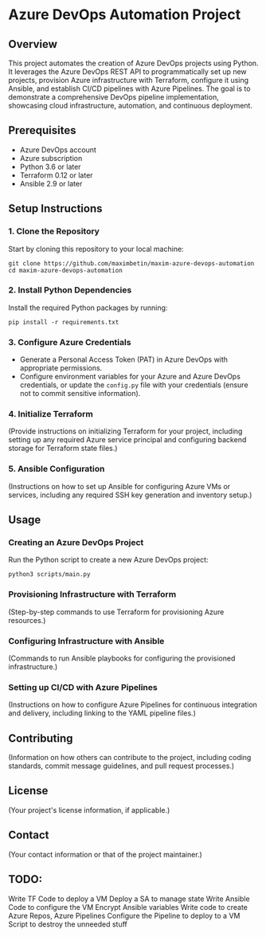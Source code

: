 # Azure DevOps Automation Project

## Overview
This project automates the creation of Azure DevOps projects using Python. It leverages the Azure DevOps REST API to programmatically set up new projects, provision Azure infrastructure with Terraform, configure it using Ansible, and establish CI/CD pipelines with Azure Pipelines. The goal is to demonstrate a comprehensive DevOps pipeline implementation, showcasing cloud infrastructure, automation, and continuous deployment.

## Prerequisites
- Azure DevOps account
- Azure subscription
- Python 3.6 or later
- Terraform 0.12 or later
- Ansible 2.9 or later

## Setup Instructions

### 1. Clone the Repository
Start by cloning this repository to your local machine:
```
git clone https://github.com/maximbetin/maxim-azure-devops-automation
cd maxim-azure-devops-automation
```

### 2. Install Python Dependencies
Install the required Python packages by running:
```
pip install -r requirements.txt
```

### 3. Configure Azure Credentials
- Generate a Personal Access Token (PAT) in Azure DevOps with appropriate permissions.
- Configure environment variables for your Azure and Azure DevOps credentials, or update the `config.py` file with your credentials (ensure not to commit sensitive information).

### 4. Initialize Terraform
(Provide instructions on initializing Terraform for your project, including setting up any required Azure service principal and configuring backend storage for Terraform state files.)

### 5. Ansible Configuration
(Instructions on how to set up Ansible for configuring Azure VMs or services, including any required SSH key generation and inventory setup.)

## Usage

### Creating an Azure DevOps Project
Run the Python script to create a new Azure DevOps project:
```
python3 scripts/main.py
```

### Provisioning Infrastructure with Terraform
(Step-by-step commands to use Terraform for provisioning Azure resources.)

### Configuring Infrastructure with Ansible
(Commands to run Ansible playbooks for configuring the provisioned infrastructure.)

### Setting up CI/CD with Azure Pipelines
(Instructions on how to configure Azure Pipelines for continuous integration and delivery, including linking to the YAML pipeline files.)

## Contributing
(Information on how others can contribute to the project, including coding standards, commit message guidelines, and pull request processes.)

## License
(Your project's license information, if applicable.)

## Contact
(Your contact information or that of the project maintainer.)

## TODO:
Write TF Code to deploy a VM
Deploy a SA to manage state
Write Ansible Code to configure the VM
Encrypt Ansible variables
Write code to create Azure Repos, Azure Pipelines
Configure the Pipeline to deploy to a VM
Script to destroy the unneeded stuff
